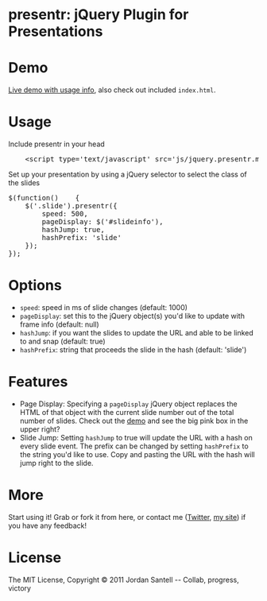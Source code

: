 presentr: jQuery Plugin for Presentations
============================================================

# Demo
[Live demo with usage info](http://jsantell.com/presentr), also check out included ``index.html``.

# Usage
Include presentr in your head
<pre>
    &lt;script type='text/javascript' src='js/jquery.presentr.min.js'&gt;&lt;/script&gt;
</pre>
Set up your presentation by using a jQuery selector to select the class of the slides
<pre>
$(function()    {
    $('.slide').presentr({
        speed: 500,
        pageDisplay: $('#slideinfo'),
        hashJump: true,
        hashPrefix: 'slide'
    });
});
</pre>
# Options
* ``speed``: speed in ms of slide changes (default: 1000)
* ``pageDisplay``: set this to the jQuery object(s) you'd like to update with frame info (default: null)
* ``hashJump``: if you want the slides to update the URL and able to be linked to and snap (default: true)
* ``hashPrefix``: string that proceeds the slide in the hash (default: 'slide')

# Features
* Page Display: Specifying a ``pageDisplay`` jQuery object replaces the HTML of that object with the current slide number out of the total number of slides. Check out the [demo](http://www.jsantell.com/presentr) and see the big pink box in the upper right?
* Slide Jump: Setting ``hashJump`` to true will update the URL with a hash on every slide event. The prefix can be changed by setting ``hashPrefix`` to the string you'd like to use. Copy and pasting the URL with the hash will jump right to the slide.

# More
Start using it! Grab or fork it from here, or contact me ([Twitter](http://www.twitter.com/jsantell), [my site](http://jsantell.com)) if you have any feedback!

# License
The MIT License, Copyright &copy; 2011 Jordan Santell -- Collab, progress, victory
